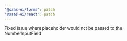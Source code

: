 ```yaml
---
'@saas-ui/forms': patch
'@saas-ui/react': patch
---
```


Fixed issue where placeholder would not be passed to the NumberInputField
